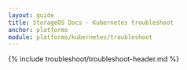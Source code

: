 ```yaml
---
layout: guide
title: StorageOS Docs - Kubernetes troubleshoot
anchor: platforms
module: platforms/kubernetes/troubleshoot
---
```


{% include troubleshoot/troubleshoot-header.md %}

